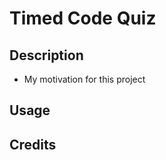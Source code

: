 # Timed Code Quiz

## Description

- My motivation for this project 

## Usage

## Credits

<!-- https://www.geeksforgeeks.org/remove-all-the-child-elements-of-a-dom-node-in-javascript/ -->
<!-- https://www.w3schools.com/html/html_forms.asp -->
<!-- // https://www.sitepoint.com/simple-javascript-quiz/ -->